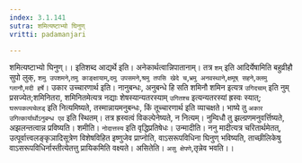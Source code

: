 ```yaml
---
index: 3.1.141
sutra: शमित्यष्टाभ्यो घिनुण्
vritti: padamanjari

---
```

शमित्यष्टाभ्यो घिनुण्।। इतिशब्द आद्यर्थे इति। अनेकार्थत्वान्निपातानाम्। तत्र `शम्` इति आदिर्येषामिति बहुव्रीहौ सुपो लुक्, `शमु उपशमने`,`तमु काङ्क्षायाम्`,`दमु उपसमने`,`श्रमु तपसि खेदे च`,`भ्रमु अनवस्थाने`,`क्षमूष् सहने`,`क्लमु ग्लानौ`,`मदी हर्षे`। उकार उच्चारणार्थ इति। नानुबन्धः, अनुबन्धे हि सति शमिनौ शमिन इत्यत्र `उगिदचाम्` इति नुम् प्रसज्येत;शमिनितरा, शमिनितमेत्यत्र नद्याः शेषस्यान्यतरस्याम् `उगितश्च` इत्यन्यतरस्यां ह्रस्वः स्यात्; `घरूपकल्पचेलड्` इति नित्यमिष्यते, तस्मान्नायमनुबन्धः, किं तूच्चारणार्थ इति व्याचक्षते। भाष्ये तु `अकार उगित्कार्यार्थोऽनुबन्ध एव` इति स्थितम्। तत्र ह्रस्वत्वं विकल्पेनेष्यते, न नित्यम्। नुम्विधौ तु झल्ग्रणमनुवर्त्तिष्यते, अझलन्तत्वान्न प्रविष्यति। शमीति। `नोदात्तस्य` इति वृद्धिप्रतिषेधः। उन्मादीति। ननु मादीत्यत्र चरितार्थमेतत्, उत्पूर्वात्त्वलङ्कृञादिसूत्रेण विशेषविहित इष्णुजेव प्राप्नोति, वाऽसरूपविधिना घिनुण् भविष्यति, ताच्छीलिकेषु वाऽसरूपविधिर्नास्तीत्येतत्तु प्रायिकमिति वक्ष्यते। असितेति। `असु क्षेपणे`,तृन्नेव भवति।।